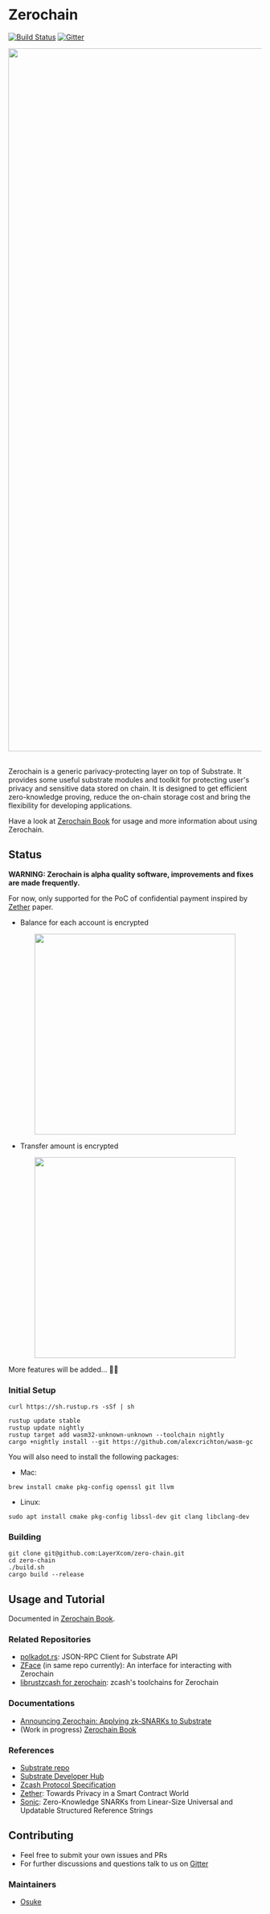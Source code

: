 # Zerochain
[![Build Status](https://travis-ci.com/LayerXcom/zero-chain.svg?branch=master)](https://travis-ci.com/LayerXcom/zero-chain)
[![Gitter](https://badges.gitter.im/LayerXcom/Zerochain.svg)](https://gitter.im/LayerXcom/Zerochain?utm_source=badge&utm_medium=badge&utm_campaign=pr-badge)

<div align="center">
<img src="https://user-images.githubusercontent.com/20852667/60582364-9fff4100-9dc3-11e9-84f3-afedfa6d41d1.png" width="1400px">
</div>
</br>

Zerochain is a generic parivacy-protecting layer on top of Substrate. It provides some useful substrate modules and toolkit for protecting user's privacy and sensitive data stored on chain.
It is designed to get efficient zero-knowledge proving, reduce the on-chain storage cost and bring the flexibility for developing applications.

Have a look at [Zerochain Book](https://layerxcom.github.io/zerochain-book/) for usage and more information about using Zerochain.

## Status
**WARNING: Zerochain is alpha quality software, improvements and fixes are made frequently.**

For now, only supported for the PoC of confidential payment inspired by [Zether](https://crypto.stanford.edu/~buenz/papers/zether.pdf) paper.

- Balance for each account is encrypted

<div align="center">
<img src="https://user-images.githubusercontent.com/20852667/54678399-6d00ac80-4b48-11e9-9c8d-d1ec2b668761.png" width="400px">
</div>

- Transfer amount is encrypted

<div align="center">
<img src="https://user-images.githubusercontent.com/20852667/54678984-9cfc7f80-4b49-11e9-9784-576dcaa35ca9.png" width="400px">
</div>

More features will be added... :muscle::muscle:

### Initial Setup
```
curl https://sh.rustup.rs -sSf | sh

rustup update stable
rustup update nightly
rustup target add wasm32-unknown-unknown --toolchain nightly
cargo +nightly install --git https://github.com/alexcrichton/wasm-gc
```
You will also need to install the following packages:
- Mac:
```
brew install cmake pkg-config openssl git llvm
```
- Linux:
```
sudo apt install cmake pkg-config libssl-dev git clang libclang-dev
```

### Building
```
git clone git@github.com:LayerXcom/zero-chain.git
cd zero-chain
./build.sh
cargo build --release
```

## Usage and Tutorial
Documented in [Zerochain Book](https://layerxcom.github.io/zerochain-book/).

### Related Repositories
- [polkadot.rs](https://github.com/LayerXcom/polkadot.rs): JSON-RPC Client for Substrate API
- [ZFace](https://github.com/LayerXcom/zero-chain/tree/master/zface) (in same repo currently): An interface for interacting with Zerochain
- [librustzcash for zerochain](https://github.com/LayerXcom/librustzcash): zcash's toolchains for Zerochain

### Documentations
- [Announcing Zerochain: Applying zk-SNARKs to Substrate](https://medium.com/layerx/announcing-zerochain-5b08e158355d)
- (Work in progress) [Zerochain Book](https://layerxcom.github.io/zerochain-book/)

### References
- [Substrate repo](https://github.com/paritytech/substrate)
- [Substrate Developer Hub](https://substrate.dev/)
- [Zcash Protocol Specification](https://github.com/zcash/zips/blob/master/protocol/protocol.pdf)
- [Zether](https://crypto.stanford.edu/~buenz/papers/zether.pdf): Towards Privacy in a Smart Contract World
- [Sonic](https://eprint.iacr.org/2019/099.pdf): Zero-Knowledge SNARKs from Linear-Size Universal and Updatable Structured Reference Strings

## Contributing
- Feel free to submit your own issues and PRs
- For further discussions and questions talk to us on [Gitter](https://gitter.im/LayerXcom/Zerochain)

### Maintainers
- [Osuke](https://twitter.com/zoom_zoomzo)

